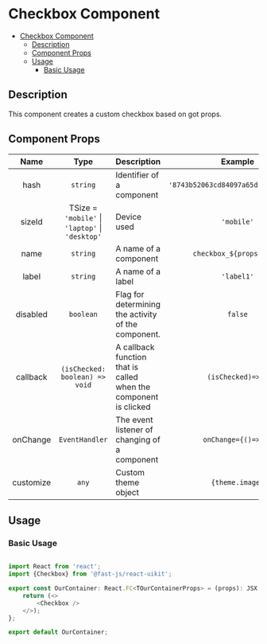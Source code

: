 # Checkbox Component

- [Checkbox Component](#checkbox-component)
  - [Description](#description)
  - [Component Props](#component-props)
  - [Usage](#usage)
    - [Basic Usage](#basic-usage)

## Description

This component creates a custom checkbox based on got props.

## Component Props

|   Name    |                      Type                       | Description                                                      |               Example                |
| :-------: | :---------------------------------------------: | ---------------------------------------------------------------- | :----------------------------------: |
|   hash    |                    `string`                     | Identifier of a component                                        | `'8743b52063cd84097a65d1633f5c74f5'` |
|  sizeId   | TSize = `'mobile'` \| `'laptop'` \| `'desktop'` | Device used                                                      |              `'mobile'`              |
|   name    |                    `string`                     | A name of a component                                            |       `checkbox_${props.hash}`       |
|   label   |                    `string`                     | A name of a label                                                |              `'label1'`              |
| disabled  |                    `boolean`                    | Flag for determining the activity of the component.              |               `false`                |
| callback  |         `(isChecked: boolean) => void`          | A callback function that is called when the component is clicked |          `(isChecked)=>{}`           |
| onChange  |                 `EventHandler`                  | The event listener of changing of a component                    |         `onChange={()=>{}}`          |
| customize |                      `any`                      | Custom theme object                                              |           `{theme.image}`            |

## Usage

### Basic Usage

```typescript

import React from 'react';
import {Checkbox} from '@fast-js/react-uikit';

export const OurContainer: React.FC<TOurContainerProps> = (props): JSX.Element => {
    return (<>
        <Checkbox />
    </>);
};

export default OurContainer;

```
